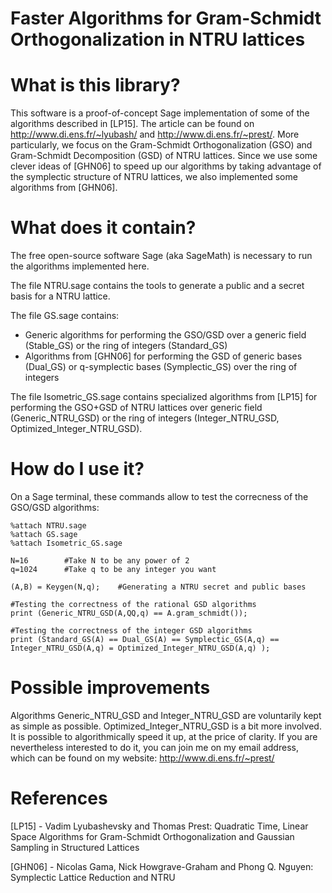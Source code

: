 Faster Algorithms for Gram-Schmidt Orthogonalization in NTRU lattices
===========


What is this library?
=====================
This software is a proof-of-concept Sage implementation of some of the algorithms described in [LP15]. The article can be found on http://www.di.ens.fr/~lyubash/ and http://www.di.ens.fr/~prest/.
More particularly, we focus on the Gram-Schmidt Orthogonalization (GSO) and Gram-Schmidt Decomposition (GSD) of NTRU lattices.
Since we use some clever ideas of [GHN06] to speed up our algorithms by taking advantage of the symplectic structure of NTRU lattices, we also implemented some algorithms from [GHN06].


What does it contain?
=====================
The free open-source software Sage (aka SageMath) is necessary to run the algorithms implemented here.

The file NTRU.sage contains the tools to generate a public and a secret basis for a NTRU lattice.

The file GS.sage contains:
- Generic algorithms for performing the GSO/GSD over a generic field (Stable_GS) or the ring of integers (Standard_GS)
- Algorithms from [GHN06] for performing the GSD of generic bases (Dual_GS) or q-symplectic bases (Symplectic_GS) over the ring of integers

The file Isometric_GS.sage contains specialized algorithms from [LP15] for performing the GSO+GSD of NTRU lattices over generic field (Generic_NTRU_GSD) or the ring of integers (Integer_NTRU_GSD, Optimized_Integer_NTRU_GSD).


How do I use it?
================
On a Sage terminal, these commands allow to test the correcness of the GSO/GSD algorithms:
```
%attach NTRU.sage
%attach GS.sage
%attach Isometric_GS.sage

N=16        #Take N to be any power of 2
q=1024      #Take q to be any integer you want

(A,B) = Keygen(N,q);    #Generating a NTRU secret and public bases

#Testing the correctness of the rational GSD algorithms
print (Generic_NTRU_GSD(A,QQ,q) == A.gram_schmidt());

#Testing the correctness of the integer GSD algorithms
print (Standard_GS(A) == Dual_GS(A) == Symplectic_GS(A,q) == Integer_NTRU_GSD(A,q) = Optimized_Integer_NTRU_GSD(A,q) );
```


Possible improvements
=====================
Algorithms Generic_NTRU_GSD and Integer_NTRU_GSD are voluntarily kept as simple as possible. Optimized_Integer_NTRU_GSD is a bit more involved. It is possible to algorithmically speed it up, at the price of clarity. If you are nevertheless interested to do it, you can join me on my email address, which can be found on my website: http://www.di.ens.fr/~prest/


References
==========
[LP15] - Vadim Lyubashevsky and Thomas Prest: Quadratic Time, Linear Space Algorithms for Gram-Schmidt Orthogonalization and Gaussian Sampling in Structured Lattices

[GHN06] - Nicolas Gama, Nick Howgrave-Graham and Phong Q. Nguyen: Symplectic Lattice Reduction and NTRU
